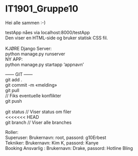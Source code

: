 # IT1901_Gruppe10

Hei alle sammen :-)

testApp nåes via localhost:8000/testApp <br />
Den viser en HTML-side og bruker statisk CSS fil.
<br /><br />
KJØRE Django Server:	<br />
	python manage.py runserver	<br />
NY APP:	<br />
	python manage.py startapp ‘appnavn’	<br />

—— GIT ——<br />
git add .	<br />
git commit -m «melding»	<br />
git pull	<br />
// Fiks eventuelle konflikter	<br />
git push	<br />
<br />
git status	// Viser status om filer	<br />
<<<<<<< HEAD
<br />
git branch	// Viser alle branches		<br />

Roller: 					<br/>
Superuser:		Brukernavn: root, passord: g10Erbest	<br/>
Tekniker: 		Brukernavn: Kim K, passord: Kanye		<br/>
Booking Ansvarlig :	Brukernavn: Drake, passord: Hotline Bling	<br/>
